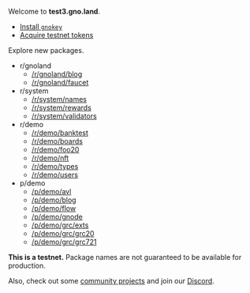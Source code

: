 Welcome to **test3.gno.land**.

 * [Install `gnokey`](https://github.com/gnolang/gno/)
 * [Acquire testnet tokens](/faucet)

Explore new packages.

* r/gnoland
  * [/r/gnoland/blog](/r/gnoland/blog)
  * [/r/gnoland/faucet](/r/gnoland/faucet)
* r/system
  * [/r/system/names](/r/system/names)
  * [/r/system/rewards](/r/system/rewards)
  * [/r/system/validators](/r/system/validators)
* r/demo
  * [/r/demo/banktest](/r/demo/banktest)
  * [/r/demo/boards](/r/demo/boards)
  * [/r/demo/foo20](/r/demo/foo20)
  * [/r/demo/nft](/r/demo/nft)
  * [/r/demo/types](/r/demo/types)
  * [/r/demo/users](/r/demo/users)
* p/demo
  * [/p/demo/avl](/p/demo/avl)
  * [/p/demo/blog](/p/demo/blog)
  * [/p/demo/flow](/p/demo/flow)
  * [/p/demo/gnode](/p/demo/gnode)
  * [/p/demo/grc/exts](/p/demo/grc/exts)
  * [/p/demo/grc/grc20](/p/demo/grc/grc20)
  * [/p/demo/grc/grc721](/p/demo/grc/grc721)

**This is a testnet.**
Package names are not guaranteed to be available for production.

Also, check out some [community projects](https://github.com/gnolang/awesome-gno)
and join our [Discord](https://discord.gg/tF2X8M6cVj).
